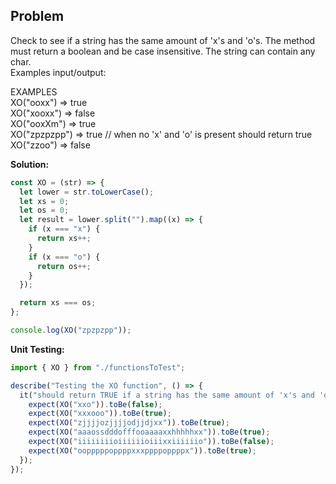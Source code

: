 ## Problem

Check to see if a string has the same amount of 'x's and 'o's. The method must return a boolean and be case insensitive. The string can contain any char. <br/>
Examples input/output: <br/>

EXAMPLES <br/>
XO("ooxx") => true <br/>
XO("xooxx") => false <br/>
XO("ooxXm") => true <br/>
XO("zpzpzpp") => true // when no 'x' and 'o' is present should return true <br/>
XO("zzoo") => false <br/>


**Solution:**

```javascript
const XO = (str) => {
  let lower = str.toLowerCase();
  let xs = 0;
  let os = 0;
  let result = lower.split("").map((x) => {
    if (x === "x") {
      return xs++;
    }
    if (x === "o") {
      return os++;
    }
  });

  return xs === os;
};

console.log(XO("zpzpzpp"));
```

**Unit Testing:**

```javascript
import { XO } from "./functionsToTest";

describe("Testing the XO function", () => {
  it("should return TRUE if a string has the same amount of 'x's and 'o's", () => {
    expect(XO("xxo")).toBe(false);
    expect(XO("xxxooo")).toBe(true);
    expect(XO("zjjjjozjjjjodjjdjxx")).toBe(true);
    expect(XO("aaaossdddofffooaaaaxxhhhhhxx")).toBe(true);
    expect(XO("iiiiiiiioiiiiiioiiixxiiiiiio")).toBe(false);
    expect(XO("oopppppoppppxxxppppoppppx")).toBe(true);
  });
});
```

